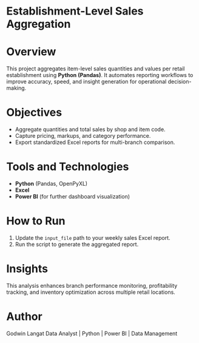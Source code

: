 # Establishment-Level Sales Aggregation

# Overview
This project aggregates item-level sales quantities and values per retail establishment using **Python (Pandas)**. It automates reporting workflows to improve accuracy, speed, and insight generation for operational decision-making.

# Objectives
- Aggregate quantities and total sales by shop and item code.
- Capture pricing, markups, and category performance.
- Export standardized Excel reports for multi-branch comparison.

# Tools and Technologies
- **Python** (Pandas, OpenPyXL)
- **Excel**
- **Power BI** (for further dashboard visualization)

# How to Run
1. Update the `input_file` path to your weekly sales Excel report.
2. Run the script to generate the aggregated report.

# Insights

This analysis enhances branch performance monitoring, profitability tracking, and inventory optimization across multiple retail locations.

# Author

Godwin Langat
Data Analyst | Python | Power BI | Data Management
